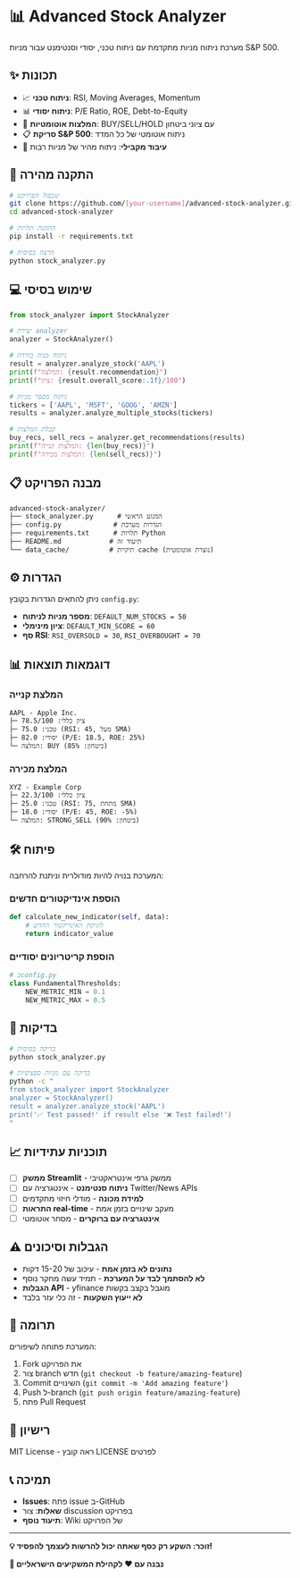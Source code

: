 # 📊 Advanced Stock Analyzer

מערכת ניתוח מניות מתקדמת עם ניתוח טכני, יסודי וסנטימנט עבור מניות S&P 500.

## ✨ תכונות

- 📈 **ניתוח טכני**: RSI, Moving Averages, Momentum
- 📊 **ניתוח יסודי**: P/E Ratio, ROE, Debt-to-Equity
- 🎯 **המלצות אוטומטיות**: BUY/SELL/HOLD עם ציוני ביטחון
- 📋 **סריקת S&P 500**: ניתוח אוטומטי של כל המדד
- 🔄 **עיבוד מקבילי**: ניתוח מהיר של מניות רבות

## 🚀 התקנה מהירה

```bash
# שכפול הפרויקט
git clone https://github.com/[your-username]/advanced-stock-analyzer.git
cd advanced-stock-analyzer

# התקנת תלויות
pip install -r requirements.txt

# הרצה בסיסית
python stock_analyzer.py
```

## 💻 שימוש בסיסי

```python
from stock_analyzer import StockAnalyzer

# יצירת analyzer
analyzer = StockAnalyzer()

# ניתוח מניה בודדת
result = analyzer.analyze_stock('AAPL')
print(f"המלצה: {result.recommendation}")
print(f"ציון: {result.overall_score:.1f}/100")

# ניתוח מספר מניות
tickers = ['AAPL', 'MSFT', 'GOOG', 'AMZN']
results = analyzer.analyze_multiple_stocks(tickers)

# קבלת המלצות
buy_recs, sell_recs = analyzer.get_recommendations(results)
print(f"המלצות קנייה: {len(buy_recs)}")
print(f"המלצות מכירה: {len(sell_recs)}")
```

## 📋 מבנה הפרויקט

```
advanced-stock-analyzer/
├── stock_analyzer.py      # המנוע הראשי
├── config.py             # הגדרות מערכת
├── requirements.txt      # תלויות Python
├── README.md            # תיעוד זה
└── data_cache/          # תיקיית cache (נוצרת אוטומטית)
```

## ⚙️ הגדרות

ניתן להתאים הגדרות בקובץ `config.py`:

- **מספר מניות לניתוח**: `DEFAULT_NUM_STOCKS = 50`
- **ציון מינימלי**: `DEFAULT_MIN_SCORE = 60`
- **סף RSI**: `RSI_OVERSOLD = 30`, `RSI_OVERBOUGHT = 70`

## 📊 דוגמאות תוצאות

### המלצת קנייה
```
AAPL - Apple Inc.
├─ ציון כללי: 78.5/100
├─ טכני: 75.0 (RSI: 45, מעל SMA)
├─ יסודי: 82.0 (P/E: 18.5, ROE: 25%)
└─ המלצה: BUY (ביטחון: 85%)
```

### המלצת מכירה
```
XYZ - Example Corp
├─ ציון כללי: 22.3/100
├─ טכני: 25.0 (RSI: 75, מתחת SMA)
├─ יסודי: 18.0 (P/E: 45, ROE: -5%)
└─ המלצה: STRONG_SELL (ביטחון: 90%)
```

## 🛠️ פיתוח

המערכת בנויה להיות מודולרית וניתנת להרחבה:

### הוספת אינדיקטורים חדשים
```python
def calculate_new_indicator(self, data):
    # לוגיקת האינדיקטור החדש
    return indicator_value
```

### הוספת קריטריונים יסודיים
```python
# בconfig.py
class FundamentalThresholds:
    NEW_METRIC_MIN = 0.1
    NEW_METRIC_MAX = 0.5
```

## 🧪 בדיקות

```bash
# בדיקה בסיסית
python stock_analyzer.py

# בדיקה עם מניות ספציפיות
python -c "
from stock_analyzer import StockAnalyzer
analyzer = StockAnalyzer()
result = analyzer.analyze_stock('AAPL')
print('✅ Test passed!' if result else '❌ Test failed!')
"
```

## 📈 תוכניות עתידיות

- [ ] **ממשק Streamlit** - ממשק גרפי אינטראקטיבי
- [ ] **ניתוח סנטימנט** - אינטגרציה עם Twitter/News APIs
- [ ] **למידת מכונה** - מודלי חיזוי מתקדמים
- [ ] **התראות real-time** - מעקב שינויים בזמן אמת
- [ ] **אינטגרציה עם ברוקרים** - מסחר אוטומטי

## ⚠️ הגבלות וסיכונים

- **נתונים לא בזמן אמת** - עיכוב של 15-20 דקות
- **לא להסתמך לבד על המערכת** - תמיד עשה מחקר נוסף
- **הגבלות API** - yfinance מוגבל בקצב בקשות
- **לא ייעוץ השקעות** - זה כלי עזר בלבד

## 🤝 תרומה

המערכת פתוחה לשיפורים:

1. Fork את הפרויקט
2. צור branch חדש (`git checkout -b feature/amazing-feature`)
3. Commit השינויים (`git commit -m 'Add amazing feature'`)
4. Push ל-branch (`git push origin feature/amazing-feature`)
5. פתח Pull Request

## 📄 רישיון

MIT License - ראה קובץ LICENSE לפרטים

## 📞 תמיכה

- **Issues**: פתח issue ב-GitHub
- **שאלות**: צור discussion בפרויקט
- **תיעוד נוסף**: Wiki של הפרויקט

---

**💡 זוכר: השקע רק כסף שאתה יכול להרשות לעצמך להפסיד!**

**🚀 נבנה עם ❤️ לקהילת המשקיעים הישראליים**
